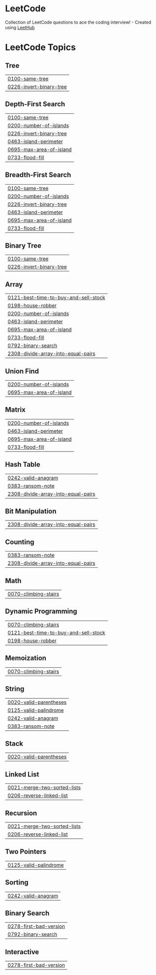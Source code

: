 # LeetCode
Collection of LeetCode questions to ace the coding interview! - Created using [LeetHub](https://github.com/QasimWani/LeetHub)

<!---LeetCode Topics Start-->
# LeetCode Topics
## Tree
|  |
| ------- |
| [0100-same-tree](https://github.com/yoonxjoong/LeetCode/tree/master/0100-same-tree) |
| [0226-invert-binary-tree](https://github.com/yoonxjoong/LeetCode/tree/master/0226-invert-binary-tree) |
## Depth-First Search
|  |
| ------- |
| [0100-same-tree](https://github.com/yoonxjoong/LeetCode/tree/master/0100-same-tree) |
| [0200-number-of-islands](https://github.com/yoonxjoong/LeetCode/tree/master/0200-number-of-islands) |
| [0226-invert-binary-tree](https://github.com/yoonxjoong/LeetCode/tree/master/0226-invert-binary-tree) |
| [0463-island-perimeter](https://github.com/yoonxjoong/LeetCode/tree/master/0463-island-perimeter) |
| [0695-max-area-of-island](https://github.com/yoonxjoong/LeetCode/tree/master/0695-max-area-of-island) |
| [0733-flood-fill](https://github.com/yoonxjoong/LeetCode/tree/master/0733-flood-fill) |
## Breadth-First Search
|  |
| ------- |
| [0100-same-tree](https://github.com/yoonxjoong/LeetCode/tree/master/0100-same-tree) |
| [0200-number-of-islands](https://github.com/yoonxjoong/LeetCode/tree/master/0200-number-of-islands) |
| [0226-invert-binary-tree](https://github.com/yoonxjoong/LeetCode/tree/master/0226-invert-binary-tree) |
| [0463-island-perimeter](https://github.com/yoonxjoong/LeetCode/tree/master/0463-island-perimeter) |
| [0695-max-area-of-island](https://github.com/yoonxjoong/LeetCode/tree/master/0695-max-area-of-island) |
| [0733-flood-fill](https://github.com/yoonxjoong/LeetCode/tree/master/0733-flood-fill) |
## Binary Tree
|  |
| ------- |
| [0100-same-tree](https://github.com/yoonxjoong/LeetCode/tree/master/0100-same-tree) |
| [0226-invert-binary-tree](https://github.com/yoonxjoong/LeetCode/tree/master/0226-invert-binary-tree) |
## Array
|  |
| ------- |
| [0121-best-time-to-buy-and-sell-stock](https://github.com/yoonxjoong/LeetCode/tree/master/0121-best-time-to-buy-and-sell-stock) |
| [0198-house-robber](https://github.com/yoonxjoong/LeetCode/tree/master/0198-house-robber) |
| [0200-number-of-islands](https://github.com/yoonxjoong/LeetCode/tree/master/0200-number-of-islands) |
| [0463-island-perimeter](https://github.com/yoonxjoong/LeetCode/tree/master/0463-island-perimeter) |
| [0695-max-area-of-island](https://github.com/yoonxjoong/LeetCode/tree/master/0695-max-area-of-island) |
| [0733-flood-fill](https://github.com/yoonxjoong/LeetCode/tree/master/0733-flood-fill) |
| [0792-binary-search](https://github.com/yoonxjoong/LeetCode/tree/master/0792-binary-search) |
| [2308-divide-array-into-equal-pairs](https://github.com/yoonxjoong/LeetCode/tree/master/2308-divide-array-into-equal-pairs) |
## Union Find
|  |
| ------- |
| [0200-number-of-islands](https://github.com/yoonxjoong/LeetCode/tree/master/0200-number-of-islands) |
| [0695-max-area-of-island](https://github.com/yoonxjoong/LeetCode/tree/master/0695-max-area-of-island) |
## Matrix
|  |
| ------- |
| [0200-number-of-islands](https://github.com/yoonxjoong/LeetCode/tree/master/0200-number-of-islands) |
| [0463-island-perimeter](https://github.com/yoonxjoong/LeetCode/tree/master/0463-island-perimeter) |
| [0695-max-area-of-island](https://github.com/yoonxjoong/LeetCode/tree/master/0695-max-area-of-island) |
| [0733-flood-fill](https://github.com/yoonxjoong/LeetCode/tree/master/0733-flood-fill) |
## Hash Table
|  |
| ------- |
| [0242-valid-anagram](https://github.com/yoonxjoong/LeetCode/tree/master/0242-valid-anagram) |
| [0383-ransom-note](https://github.com/yoonxjoong/LeetCode/tree/master/0383-ransom-note) |
| [2308-divide-array-into-equal-pairs](https://github.com/yoonxjoong/LeetCode/tree/master/2308-divide-array-into-equal-pairs) |
## Bit Manipulation
|  |
| ------- |
| [2308-divide-array-into-equal-pairs](https://github.com/yoonxjoong/LeetCode/tree/master/2308-divide-array-into-equal-pairs) |
## Counting
|  |
| ------- |
| [0383-ransom-note](https://github.com/yoonxjoong/LeetCode/tree/master/0383-ransom-note) |
| [2308-divide-array-into-equal-pairs](https://github.com/yoonxjoong/LeetCode/tree/master/2308-divide-array-into-equal-pairs) |
## Math
|  |
| ------- |
| [0070-climbing-stairs](https://github.com/yoonxjoong/LeetCode/tree/master/0070-climbing-stairs) |
## Dynamic Programming
|  |
| ------- |
| [0070-climbing-stairs](https://github.com/yoonxjoong/LeetCode/tree/master/0070-climbing-stairs) |
| [0121-best-time-to-buy-and-sell-stock](https://github.com/yoonxjoong/LeetCode/tree/master/0121-best-time-to-buy-and-sell-stock) |
| [0198-house-robber](https://github.com/yoonxjoong/LeetCode/tree/master/0198-house-robber) |
## Memoization
|  |
| ------- |
| [0070-climbing-stairs](https://github.com/yoonxjoong/LeetCode/tree/master/0070-climbing-stairs) |
## String
|  |
| ------- |
| [0020-valid-parentheses](https://github.com/yoonxjoong/LeetCode/tree/master/0020-valid-parentheses) |
| [0125-valid-palindrome](https://github.com/yoonxjoong/LeetCode/tree/master/0125-valid-palindrome) |
| [0242-valid-anagram](https://github.com/yoonxjoong/LeetCode/tree/master/0242-valid-anagram) |
| [0383-ransom-note](https://github.com/yoonxjoong/LeetCode/tree/master/0383-ransom-note) |
## Stack
|  |
| ------- |
| [0020-valid-parentheses](https://github.com/yoonxjoong/LeetCode/tree/master/0020-valid-parentheses) |
## Linked List
|  |
| ------- |
| [0021-merge-two-sorted-lists](https://github.com/yoonxjoong/LeetCode/tree/master/0021-merge-two-sorted-lists) |
| [0206-reverse-linked-list](https://github.com/yoonxjoong/LeetCode/tree/master/0206-reverse-linked-list) |
## Recursion
|  |
| ------- |
| [0021-merge-two-sorted-lists](https://github.com/yoonxjoong/LeetCode/tree/master/0021-merge-two-sorted-lists) |
| [0206-reverse-linked-list](https://github.com/yoonxjoong/LeetCode/tree/master/0206-reverse-linked-list) |
## Two Pointers
|  |
| ------- |
| [0125-valid-palindrome](https://github.com/yoonxjoong/LeetCode/tree/master/0125-valid-palindrome) |
## Sorting
|  |
| ------- |
| [0242-valid-anagram](https://github.com/yoonxjoong/LeetCode/tree/master/0242-valid-anagram) |
## Binary Search
|  |
| ------- |
| [0278-first-bad-version](https://github.com/yoonxjoong/LeetCode/tree/master/0278-first-bad-version) |
| [0792-binary-search](https://github.com/yoonxjoong/LeetCode/tree/master/0792-binary-search) |
## Interactive
|  |
| ------- |
| [0278-first-bad-version](https://github.com/yoonxjoong/LeetCode/tree/master/0278-first-bad-version) |
<!---LeetCode Topics End-->